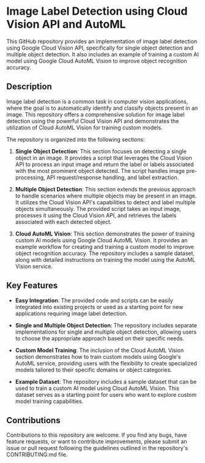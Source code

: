 # Image Label Detection using Cloud Vision API and AutoML

This GitHub repository provides an implementation of image label detection using Google Cloud Vision API, specifically for single object detection and multiple object detection. It also includes an example of training a custom AI model using Google Cloud AutoML Vision to improve object recognition accuracy.

## Description

Image label detection is a common task in computer vision applications, where the goal is to automatically identify and classify objects present in an image. This repository offers a comprehensive solution for image label detection using the powerful Cloud Vision API and demonstrates the utilization of Cloud AutoML Vision for training custom models.

The repository is organized into the following sections:

1. **Single Object Detection**: This section focuses on detecting a single object in an image. It provides a script that leverages the Cloud Vision API to process an input image and return the label or labels associated with the most prominent object detected. The script handles image pre-processing, API request/response handling, and label extraction.

2. **Multiple Object Detection**: This section extends the previous approach to handle scenarios where multiple objects may be present in an image. It utilizes the Cloud Vision API's capabilities to detect and label multiple objects simultaneously. The provided script takes an input image, processes it using the Cloud Vision API, and retrieves the labels associated with each detected object.

3. **Cloud AutoML Vision**: This section demonstrates the power of training custom AI models using Google Cloud AutoML Vision. It provides an example workflow for creating and training a custom model to improve object recognition accuracy. The repository includes a sample dataset, along with detailed instructions on training the model using the AutoML Vision service.

## Key Features

- **Easy Integration**: The provided code and scripts can be easily integrated into existing projects or used as a starting point for new applications requiring image label detection.

- **Single and Multiple Object Detection**: The repository includes separate implementations for single and multiple object detection, allowing users to choose the appropriate approach based on their specific needs.

- **Custom Model Training**: The inclusion of the Cloud AutoML Vision section demonstrates how to train custom models using Google's AutoML service, providing users with the flexibility to create specialized models tailored to their specific domains or object categories.

- **Example Dataset**: The repository includes a sample dataset that can be used to train a custom AI model using Cloud AutoML Vision. This dataset serves as a starting point for users who want to explore custom model training capabilities.

## Contributions

Contributions to this repository are welcome. If you find any bugs, have feature requests, or want to contribute improvements, please submit an issue or pull request following the guidelines outlined in the repository's CONTRIBUTING.md file.
